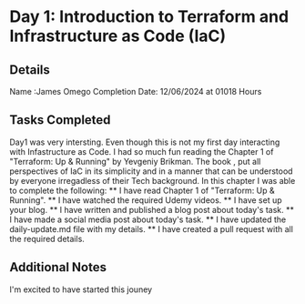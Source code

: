 # Day 1: Introduction to Terraform and Infrastructure as Code (IaC)
## Details
Name :James Omego
Completion Date: 12/06/2024 at 01018 Hours
## Tasks Completed 
Day1 was very intersting. Even though this is not my first day interacting with Infastructure as Code. I had so much fun reading the  Chapter 1 of "Terraform: Up & Running" by Yevgeniy Brikman.
The book , put all perspectives of IaC in its simplicity and in a manner that can be understood by everyone irregadless of their Tech background.
In this chapter I was able to complete the following:
** I have read Chapter 1 of "Terraform: Up & Running".
** I have watched the required Udemy videos.
** I have set up your blog.
** I have written and published a blog post about today's task.
** I have made a social media post about today's task.
** I have updated the daily-update.md file with my details.
** I have created a pull request with all the required details.
## Additional Notes
I'm excited to have started this jouney
